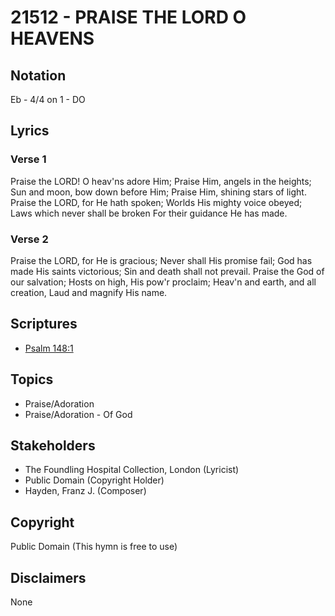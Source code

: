 # 21512 - PRAISE THE LORD O HEAVENS

## Notation

Eb - 4/4 on 1 - DO

## Lyrics

### Verse 1

Praise the LORD! O heav'ns adore Him; Praise Him, angels in the heights; Sun and moon, bow down before Him; Praise Him, shining stars of light. Praise the LORD, for He hath spoken; Worlds His mighty voice obeyed; Laws which never shall be broken For their guidance He has made.

### Verse 2

Praise the LORD, for He is gracious; Never shall His promise fail; God has made His saints victorious; Sin and death shall not prevail. Praise the God of our salvation; Hosts on high, His pow'r proclaim; Heav'n and earth, and all creation, Laud and magnify His name.


## Scriptures

- [Psalm 148:1](https://www.biblegateway.com/passage/?search=Psalm%20148%3A1)

## Topics

- Praise/Adoration
- Praise/Adoration - Of God

## Stakeholders

- The Foundling Hospital Collection, London (Lyricist)
- Public Domain (Copyright Holder)
- Hayden, Franz J. (Composer)

## Copyright

Public Domain
(This hymn is free to use)

## Disclaimers

None

